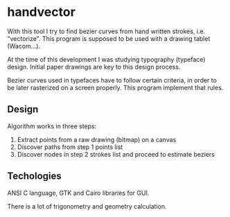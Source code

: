 # handvector

With this tool I try to find bezier curves from hand written strokes, i.e. "vectorize".
This program is supposed to be used with a drawing tablet (Wacom...).

At the time of this development I was studying typography (typeface) design. Initial paper drawings are key to this design process.

Bezier curves used in typefaces have to follow certain criteria, in order to be later rasterized on a screen properly.
This program implement that rules.

## Design

Algorithm works in three steps:
1. Extract points from a raw drawing (bitmap) on a canvas
2. Discover paths from step 1 points list
3. Discover nodes in step 2 strokes list and proceed to estimate beziers

## Techologies

ANSI C language, GTK and Cairo libraries for GUI.

There is a lot of trigonometry and geometry calculation.
